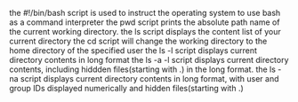 the #!/bin/bash script is used to instruct the operating system to use bash as a command interpreter
the pwd script prints the absolute path name of the current working directory.
the ls script displays the content list of your current directory
the cd script will change the working directory to the home directory of the specified user
the ls -l script displays current directory contents in long format
the ls -a -l script displays current directory contents, including hiddden files(starting with .) in the long format.
the ls -na script  displays current directory contents in long format, with user and group IDs displayed numerically and hidden files(starting with .) 
